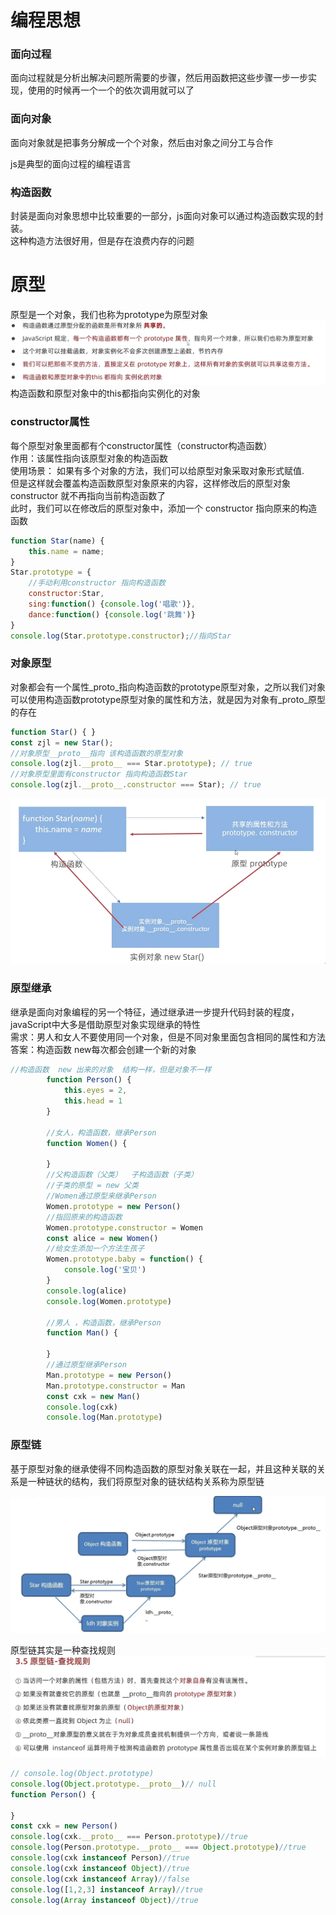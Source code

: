 # 编程思想
### 面向过程
面向过程就是分析出解决问题所需要的步骤，然后用函数把这些步骤一步一步实现，使用的时候再一个一个的依次调用就可以了
### 面向对象
面向对象就是把事务分解成一个个对象，然后由对象之间分工与合作

js是典型的面向过程的编程语言

### 构造函数
封装是面向对象思想中比较重要的一部分，js面向对象可以通过构造函数实现的封装。\
这种构造方法很好用，但是存在浪费内存的问题

# 原型
原型是一个对象，我们也称为prototype为原型对象
![alt text](./assets/image-9.png)
构造函数和原型对象中的this都指向实例化的对象

### constructor属性
每个原型对象里面都有个constructor属性（constructor构造函数）\
作用：该属性指向该原型对象的构造函数\
使用场景：
如果有多个对象的方法，我们可以给原型对象采取对象形式赋值.\
但是这样就会覆盖构造函数原型对象原来的内容，这样修改后的原型对象constructor 就不再指向当前构造函数了\
此时，我们可以在修改后的原型对象中，添加一个 constructor 指向原来的构造函数
```js
function Star(name) {
    this.name = name;
}
Star.prototype = {
    //手动利用constructor 指向构造函数
    constructor:Star,
    sing:function() {console.log('唱歌')},
    dance:function() {console.log('跳舞')}
}
console.log(Star.prototype.constructor);//指向Star
```
### 对象原型
对象都会有一个属性_proto_指向构造函数的prototype原型对象，之所以我们对象可以使用构造函数prototype原型对象的属性和方法，就是因为对象有_proto_原型的存在

```js
function Star() { }
const zjl = new Star();
//对象原型__proto__指向 该构造函数的原型对象
console.log(zjl.__proto__ === Star.prototype); // true
//对象原型里面有constructor 指向构造函数Star
console.log(zjl.__proto__.constructor === Star); // true
```
![alt text](./assets/image-10.png)

### 原型继承
继承是面向对象编程的另一个特征，通过继承进一步提升代码封装的程度，javaScript中大多是借助原型对象实现继承的特性\
需求：男人和女人不要使用同一个对象，但是不同对象里面包含相同的属性和方法\
答案：构造函数  new每次都会创建一个新的对象
```js
//构造函数  new 出来的对象  结构一样，但是对象不一样
        function Person() {
            this.eyes = 2,
            this.head = 1
        }

        //女人，构造函数，继承Person
        function Women() {

        }
        //父构造函数（父类）  子构造函数（子类）
        //子类的原型 = new 父类
        //Women通过原型来继承Person
        Women.prototype = new Person()
        //指回原来的构造函数
        Women.prototype.constructor = Women
        const alice = new Women()
        //给女生添加一个方法生孩子
        Women.prototype.baby = function() {
            console.log('宝贝')
        }
        console.log(alice)
        console.log(Women.prototype)

        //男人 ，构造函数，继承Person
        function Man() {

        }
        //通过原型继承Person
        Man.prototype = new Person()
        Man.prototype.constructor = Man
        const cxk = new Man()
        console.log(cxk)
        console.log(Man.prototype)
```

### 原型链
基于原型对象的继承使得不同构造函数的原型对象关联在一起，并且这种关联的关系是一种链状的结构，我们将原型对象的链状结构关系称为原型链


![alt text](./assets/image-11.png)

原型链其实是一种查找规则
![alt text](./assets/image-12.png)
```js
// console.log(Object.prototype)
console.log(Object.prototype.__proto__)// null
function Person() {

}
const cxk = new Person()
console.log(cxk.__proto__ === Person.prototype)//true
console.log(Person.prototype.__proto__ === Object.prototype)//true
console.log(cxk instanceof Person)//true
console.log(cxk instanceof Object)//true
console.log(cxk instanceof Array)//false
console.log([1,2,3] instanceof Array)//true
console.log(Array instanceof Object)//true

```
